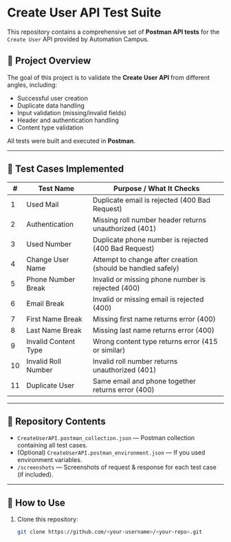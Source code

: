 # Create User API Test Suite

This repository contains a comprehensive set of **Postman API tests** for the `Create User` API provided by Automation Campus.

## 📌 Project Overview
The goal of this project is to validate the **Create User API** from different angles, including:
- Successful user creation
- Duplicate data handling
- Input validation (missing/invalid fields)
- Header and authentication handling
- Content type validation

All tests were built and executed in **Postman**.

---

## 🧪 Test Cases Implemented

| #   | Test Name            | Purpose / What It Checks                                    |
|-----|----------------------|------------------------------------------------------------|
| 1   | Used Mail            | Duplicate email is rejected (400 Bad Request)               |
| 2   | Authentication       | Missing roll number header returns unauthorized (401)       |
| 3   | Used Number          | Duplicate phone number is rejected (400 Bad Request)        |
| 4   | Change User Name     | Attempt to change after creation (should be handled safely) |
| 5   | Phone Number Break   | Invalid or missing phone number is rejected (400)           |
| 6   | Email Break          | Invalid or missing email is rejected (400)                  |
| 7   | First Name Break     | Missing first name returns error (400)                      |
| 8   | Last Name Break      | Missing last name returns error (400)                       |
| 9   | Invalid Content Type | Wrong content type returns error (415 or similar)           |
| 10  | Invalid Roll Number  | Invalid roll number returns unauthorized (401)              |
| 11  | Duplicate User       | Same email and phone together returns error (400)           |

---

## 📂 Repository Contents
- `CreateUserAPI.postman_collection.json` — Postman collection containing all test cases.
- (Optional) `CreateUserAPI.postman_environment.json` — If you used environment variables.
- `/screenshots` — Screenshots of request & response for each test case (if included).

---

## 🚀 How to Use
1. Clone this repository:
   ```bash
   git clone https://github.com/<your-username>/<your-repo>.git
